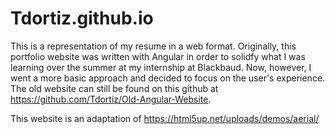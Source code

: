 # Tdortiz.github.io

This is a representation of my resume in a web format. Originally, this portfolio website was written with 
Angular in order to solidfy what I was learning over the summer at my internship at Blackbaud. Now, however, 
I went a more basic approach and decided to focus on the user's experience. The old website can still be found 
on this github at https://github.com/Tdortiz/Old-Angular-Website.

This website is an adaptation of https://html5up.net/uploads/demos/aerial/